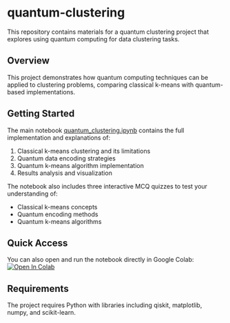 # quantum-clustering

This repository contains materials for a quantum clustering project that explores using quantum computing for data clustering tasks.

## Overview

This project demonstrates how quantum computing techniques can be applied to clustering problems, comparing classical k-means with quantum-based implementations.

## Getting Started

The main notebook [quantum_clustering.ipynb](quantum_clustering.ipynb) contains the full implementation and explanations of:

1. Classical k-means clustering and its limitations
2. Quantum data encoding strategies
3. Quantum k-means algorithm implementation
4. Results analysis and visualization

The notebook also includes three interactive MCQ quizzes to test your understanding of:
- Classical k-means concepts
- Quantum encoding methods
- Quantum k-means algorithms

## Quick Access

You can also open and run the notebook directly in Google Colab:
[![Open In Colab](https://colab.research.google.com/assets/colab-badge.svg)](https://colab.research.google.com/drive/1uyQoKSVmi7VMtSdytJTswY28EhNYzJVb?usp=sharing)

## Requirements

The project requires Python with libraries including qiskit, matplotlib, numpy, and scikit-learn.